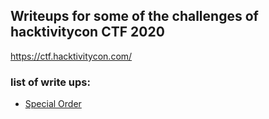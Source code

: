## Writeups for some of the challenges of hacktivitycon CTF 2020 

https://ctf.hacktivitycon.com/

### list of write ups:

- [Special Order](Special%20Order/Special%20Order.md)